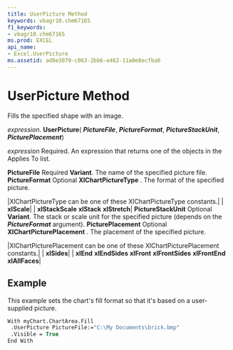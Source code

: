 ```yaml
---
title: UserPicture Method
keywords: vbagr10.chm67165
f1_keywords:
- vbagr10.chm67165
ms.prod: EXCEL
api_name:
- Excel.UserPicture
ms.assetid: ad8e3079-c063-2bb6-e462-11a0e8ecfba6
---
```



# UserPicture Method

Fills the specified shape with an image.

 _expression_. **UserPicture**( **_PictureFile_**,  **_PictureFormat_**,  **_PictureStackUnit_**,  **_PicturePlacement_**)

 _expression_ Required. An expression that returns one of the objects in the Applies To list.

 **PictureFile** Required **Variant**. The name of the specified picture file.
 **PictureFormat** Optional
 **XlChartPictureType**
. The format of the specified picture.


|XlChartPictureType can be one of these XlChartPictureType constants.|
| **xlScale**|
| **xlStackScale** **xlStack** **xlStretch**|
 **PictureStackUnit** Optional **Variant**. The stack or scale unit for the specified picture (depends on the  **_PictureFormat_** argument).
 **PicturePlacement** Optional
 **XlChartPicturePlacement**
. The placement of the specified picture.


|XlChartPicturePlacement can be one of these XlChartPicturePlacement constants.|
| **xlSides**|
| **xlEnd** **xlEndSides** **xlFront** **xlFrontSides** **xlFrontEnd** **xlAllFaces**|

## Example

This example sets the chart's fill format so that it's based on a user-supplied picture.


```vb
With myChart.ChartArea.Fill 
 .UserPicture PictureFile:="C:\My Documents\brick.bmp" 
 .Visible = True 
End With
```


